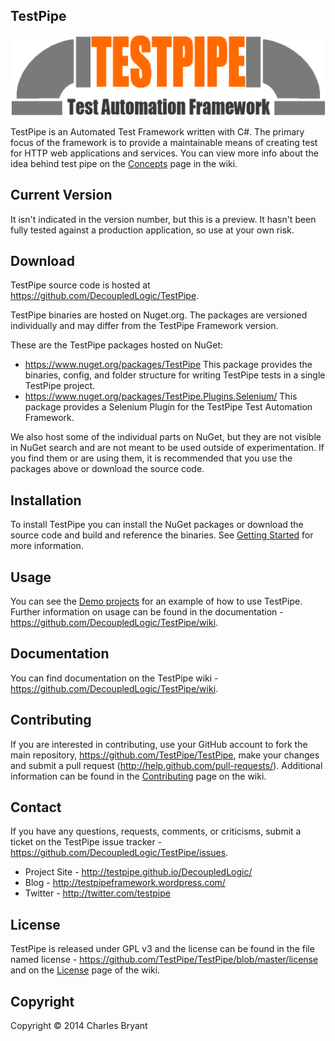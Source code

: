 TestPipe
--------

![TestPipe Logo](https://github.com/DecoupledLogic/TestPipe/blob/master/creative/logo/logo.png?raw=true)

TestPipe is an Automated Test Framework written with C#. The primary focus of 
the framework is to provide a maintainable means of creating test for HTTP web applications and services. You can view more info about the idea behind test pipe on the [Concepts](https://github.com/DecoupledLogic/wiki/Concepts) page in the wiki.

Current Version
---------------

It isn't indicated in the version number, but this is a preview. It hasn't been fully tested against a production 
application, so use at your own risk.

Download
--------

TestPipe source code is hosted at https://github.com/DecoupledLogic/TestPipe. 

TestPipe binaries are hosted on Nuget.org. The packages are versioned individually and may differ from the TestPipe Framework version.

These are the TestPipe packages hosted on NuGet:

- https://www.nuget.org/packages/TestPipe
  This package provides the binaries, config, and folder structure for writing TestPipe tests in a single TestPipe project.
- https://www.nuget.org/packages/TestPipe.Plugins.Selenium/
  This package provides a Selenium Plugin for the TestPipe Test Automation Framework.

We also host some of the individual parts on NuGet, but they are not visible in NuGet search and are not meant to be used outside of experimentation. If you find them or are using them, it is recommended that you use the packages above or download the source code.

Installation
------------

To install TestPipe you can install the NuGet packages or download the source 
code and build and reference the binaries. See [Getting Started](https://github.com/DecoupledLogic/TestPipe/wiki/Getting-Started) for more information.

Usage
-----

You can see the [Demo projects](https://github.com/DecoupledLogic/TestPipe/tree/master/source/demo) for an example of how to use TestPipe. Further 
information on usage can be found in the documentation - https://github.com/DecoupledLogic/TestPipe/wiki.

Documentation
-------------

You can find documentation on the TestPipe wiki - 
https://github.com/DecoupledLogic/TestPipe/wiki.

Contributing
------------

If you are interested in contributing, use your GitHub account to fork the main repository, https://github.com/TestPipe/TestPipe, make your changes and 
submit a pull request (http://help.github.com/pull-requests/). Additional information can be found in the [Contributing](https://github.com/DecoupledLogic/TestPipe/wiki/Contributing) page on the wiki.

Contact
-------

If you have any questions, requests, comments, or criticisms, submit a ticket on 
the TestPipe issue tracker - https://github.com/DecoupledLogic/TestPipe/issues.

* Project Site -  http://testpipe.github.io/DecoupledLogic/
* Blog - http://testpipeframework.wordpress.com/
* Twitter - http://twitter.com/testpipe

License
-------

TestPipe is released under GPL v3 and the license can be found in the file named
license - https://github.com/TestPipe/TestPipe/blob/master/license and on the [License](https://github.com/DecoupledLogic/TestPipe/wiki/License) page of the wiki.

Copyright
---------

Copyright © 2014 Charles Bryant
